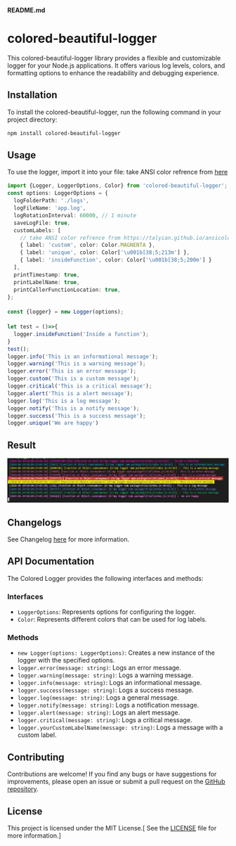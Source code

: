 **README.md**

# colored-beautiful-logger

This colored-beautiful-logger library provides a flexible and customizable logger for your Node.js applications. It offers various log levels, colors, and formatting options to enhance the readability and debugging experience.

## Installation

To install the colored-beautiful-logger, run the following command in your project directory:

```bash
npm install colored-beautiful-logger
```

## Usage

To use the logger, import it into your file:
take ANSI color refrence from [here](https://talyian.github.io/ansicolors/)
```typescript
import {Logger, LoggerOptions, Color} from 'colored-beautiful-logger';
const options: LoggerOptions = {
  logFolderPath: './logs',
  logFileName: 'app.log',
  logRotationInterval: 60000, // 1 minute
  saveLogFile: true,
  customLabels: [
    // take ANSI color refrence from https://talyian.github.io/ansicolors/
    { label: 'custom', color: Color.MAGNENTA },
    { label: 'unique', color: Color['\u001b[38;5;213m'] },
    { label: 'insideFunction', color: Color['\u001b[38;5;200m'] }
  ],
  printTimestamp: true,
  printLabelName: true,
  printCallerFunctionLocation: true,
};

const {logger} = new Logger(options);

let test = ()=>{
  logger.insideFunction('Inside a function');
}
test();
logger.info('This is an informational message');
logger.warning('This is a warning message');
logger.error('This is an error message');
logger.custom('This is a custom message');
logger.critical('This is a critical message');
logger.alert('This is a alert message');
logger.log('This is a log message');
logger.notify('This is a notify message');
logger.success('This is a success message');
logger.unique('We are happy')
```

## Result

![Console Output Image](image.png)

## Changelogs

See Changelog [here](changelog.md) for more information.

## API Documentation

The Colored Logger provides the following interfaces and methods:

### Interfaces

- `LoggerOptions`: Represents options for configuring the logger.
- `Color`: Represents different colors that can be used for log labels.

### Methods

- `new Logger(options: LoggerOptions)`: Creates a new instance of the logger with the specified options.
- `logger.error(message: string)`: Logs an error message.
- `logger.warning(message: string)`: Logs a warning message.
- `logger.info(message: string)`: Logs an informational message.
- `logger.success(message: string)`: Logs a success message.
- `logger.log(message: string)`: Logs a general message.
- `logger.notify(message: string)`: Logs a notification message.
- `logger.alert(message: string)`: Logs an alert message.
- `logger.critical(message: string)`: Logs a critical message.
- `logger.yourCustomLabelName(message: string)`: Logs a message with a custom label.

## Contributing

Contributions are welcome! If you find any bugs or have suggestions for improvements, please open an issue or submit a pull request on the [GitHub repository](https://github.com/surajkushvaha/colored-beautiful-logger/issues).

## License

This project is licensed under the MIT License.[ See the [LICENSE](https://github.com/surajkushvaha/colored-beautiful-logger/blob/main/LICENSE) file for more information.]